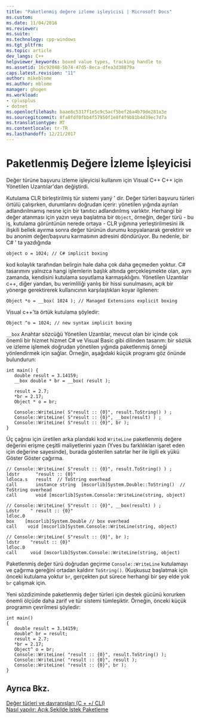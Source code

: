 ```yaml
---
title: "Paketlenmiş değere izleme işleyicisi | Microsoft Docs"
ms.custom: 
ms.date: 11/04/2016
ms.reviewer: 
ms.suite: 
ms.technology: cpp-windows
ms.tgt_pltfrm: 
ms.topic: article
dev_langs: C++
helpviewer_keywords: boxed value types, tracking handle to
ms.assetid: 16c92048-5b74-47d5-8eca-dfea3d38879a
caps.latest.revision: "11"
author: mikeblome
ms.author: mblome
manager: ghogen
ms.workload:
- cplusplus
- dotnet
ms.openlocfilehash: baae8c5317f1e5c9c5acf5bef26a4b79de281a3e
ms.sourcegitcommit: 8fa8fdf0fbb4f57950f1e8f4f9b81b4d39ec7d7a
ms.translationtype: MT
ms.contentlocale: tr-TR
ms.lasthandoff: 12/21/2017
---
```

# <a name="a-tracking-handle-to-a-boxed-value"></a>Paketlenmiş Değere İzleme İşleyicisi
Değer türüne başvuru izleme işleyicisi kullanım için Visual C++ C++ için Yönetilen Uzantılar'dan değiştirdi.  
  
 Kutulama CLR birleştirilmiş tür sistemi yaný ' dir. Değer türleri başvuru türleri örtülü çalışırken, durumlarını doğrudan içerir: yönetilen yığında ayrılan adlandırılmamış nesne için bir tanıtıcı adlandırılmış varlıktır. Herhangi bir değer atanması için yazın veya başlatma bir `Object`, örneğin, değer türü - bu iş, kutulama görüntünün nerede ortaya - CLR yığınına yerleştirilmesini ilk ilişkili bellek ayırma sonra değer türünün durumu kopyalanarak gerektirir ve bu anonim değer/başvuru karmasının adresini döndürüyor. Bu nedenle, bir C# ' ta yazdığında  
  
```  
object o = 1024; // C# implicit boxing  
```  
  
 kod kolaylık tarafından belirgin hale daha çok daha geçmeden yoktur. C# tasarımını yalnızca hangi işlemlerin başlık altında gerçekleşmekte olan, aynı zamanda, kendisini kutulama soyutlama karmaşıklığını. Yönetilen Uzantılar c++, diğer yandan, bu verimliliği yanlış bir hissi sunulmasını, açık bir yönerge gerektirerek kullanıcının karşılaştıkları koyar ilgilenen:  
  
```  
Object *o = __box( 1024 ); // Managed Extensions explicit boxing  
```  
  
 Visual c++'ta örtük kutulama şöyledir:  
  
```  
Object ^o = 1024; // new syntax implicit boxing  
```  
  
 `__box` Anahtar sözcüğü Yönetilen Uzantılar, mevcut olan bir içinde çok önemli bir hizmet hizmet C# ve Visual Basic gibi dilinden tasarım: bir sözlük ve izleme işlemek doğrudan yönetilen yığında paketlenmiş örneği yönlendirmek için sağlar. Örneğin, aşağıdaki küçük programı göz önünde bulundurun:  
  
```  
int main() {  
   double result = 3.14159;  
   __box double * br = __box( result );  
  
   result = 2.7;   
   *br = 2.17;     
   Object * o = br;  
  
   Console::WriteLine( S"result :: {0}", result.ToString() ) ;  
   Console::WriteLine( S"result :: {0}", __box(result) ) ;  
   Console::WriteLine( S"result :: {0}", br );  
}  
```  
  
 Üç çağrısı için üretilen arka plandaki kod `WriteLine` paketlenmiş değere değerini erişme çeşitli maliyetlerini yazın (Yves bu farklılıkları işaret eden için değerine sayesinde), burada gösterilen satırlar her ile ilgili ek yükü Göster Göster çağırma.  
  
```  
// Console::WriteLine( S"result :: {0}", result.ToString() ) ;  
ldstr      "result :: {0}"  
ldloca.s   result  // ToString overhead  
call       instance string  [mscorlib]System.Double::ToString()  // ToString overhead  
call       void [mscorlib]System.Console::WriteLine(string, object)  
  
// Console::WriteLine( S"result :: {0}", __box(result) ) ;  
Ldstr    " result :: {0}"  
ldloc.0  
box    [mscorlib]System.Double // box overhead  
call    void [mscorlib]System.Console::WriteLine(string, object)  
  
// Console::WriteLine( S"result :: {0}", br );  
ldstr    "result :: {0}"  
ldloc.0  
call     void [mscorlib]System.Console::WriteLine(string, object)  
```  
  
 Paketlenmiş değer türü doğrudan geçirme `Console::WriteLine` kutulamayı ve çağırma gereğini ortadan kaldırır `ToString()`. (Kuşkusuz başlatmak için önceki kutulama yoktur `br`, gerçekten put sürece herhangi bir şey elde yok `br` çalışmak için.  
  
 Yeni sözdiziminde paketlenmiş değer türleri için destek gücünü korurken önemli ölçüde daha zarif ve tür sistemi tümleşiktir. Örneğin, önceki küçük programın çevrilmesi şöyledir:  
  
```  
int main()  
{  
   double result = 3.14159;  
   double^ br = result;  
   result = 2.7;  
   *br = 2.17;  
   Object^ o = br;  
   Console::WriteLine( "result :: {0}", result.ToString() );  
   Console::WriteLine( "result :: {0}", result );  
   Console::WriteLine( "result :: {0}", br );  
}  
```  
  
## <a name="see-also"></a>Ayrıca Bkz.  
 [Değer türleri ve davranışları (C + +/ CLI)](../dotnet/value-types-and-their-behaviors-cpp-cli.md)   
 [Nasıl yapılır: Açık Şekilde İstek Paketleme](../dotnet/how-to-explicitly-request-boxing.md)